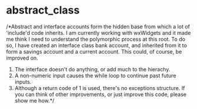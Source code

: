 # abstract_class

/*Abstract and interface accounts form the hidden base from which a 
lot of 'include'd code inherits. I am currently working with wxWidgets 
and it made me think I need to understand the polymorphic process at this 
root. To do so, I have created an interface class bank account, and 
inherited from it to form a savings account and a current account. 
This could, of course, be improved on. 
1) The interface doesn't do anything, or add much to the hierachy.
2) A non-numeric input causes the while loop to continue past future inputs.
3) Although a return code of 1 is used, there's no exceptions structure.
If you can think of other improvements, or just improve this code, please show me how.*/
